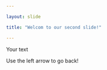 ```yaml
---

layout: slide

title: "Welcom to our second slide!" 

---
```


Your text

Use the left arrow to go back! 
